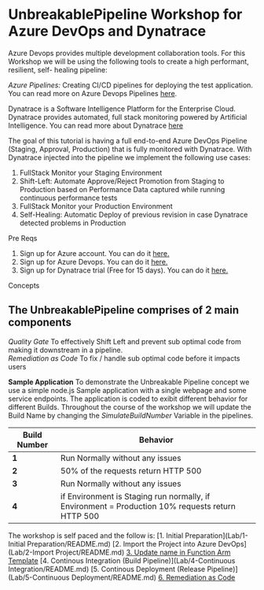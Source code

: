 # UnbreakablePipeline Workshop for Azure DevOps and Dynatrace 

Azure Devops provides multiple development collaboration tools. For this Workshop we will be using the following tools to create a high performant, resilient, self- healing pipeline:

*Azure Pipelines:* Creating CI/CD pipelines for deploying the test application. You can read more on Azure Devops Pipelines [here](https://docs.microsoft.com/en-us/azure/devops/pipelines/index?view=vsts).

Dynatrace is a Software Intelligence Platform for the Enterprise Cloud. Dynatrace provides automated, full stack monitoring powered by Artificial Intelligence. You can read more about Dynatrace [here](https://www.dynatrace.com/)

The goal of this tutorial is having a full end-to-end Azure DevOps Pipeline (Staging, Approval, Production) that is fully monitored with Dynatrace. With Dynatrace injected into the pipeline we implement the following use cases:

1. FullStack Monitor your Staging Environment
2. Shift-Left: Automate Approve/Reject Promotion from Staging to Production based on Performance Data captured while running continuous performance tests
3. FullStack Monitor your Production Environment
4. Self-Healing: Automatic Deploy of previous revision in case Dynatrace detected problems in Production

Pre Reqs 
1. Sign up for Azure account. You can do it [here.](https://azure.microsoft.com/en-us/)
2. Sign up for Azure Devops. You can do it [here.](https://azure.microsoft.com/en-ca/services/devops/)
3. Sign up for Dynatrace trial (Free for 15 days). You can do it [here.](https://www.dynatrace.com/trial/)

Concepts
## The UnbreakablePipeline  comprises of 2 main components 
*Quality Gate* To effectively Shift Left and prevent sub optimal code from making it downstream in a pipeline.  
*Remediation as Code* To fix / handle sub optimal code before it impacts users

**Sample Application**
To demonstrate the Unbreakable Pipeline concept we use a simple node.js Sample application with a single webpage and some service endpoints. The application is coded to exibit different behavior for different Builds. Throughout the course of the workshop we will update the Build Name by changing the *SimulateBuildNumber* Variable in the pipelines. 

| Build Number | Behavior |
| --- | --- |
| **1** | Run Normally without any issues |
| **2** | 50% of the requests return HTTP 500 |
| **3** | Run Normally without any issues |
| **4** | if Environment is Staging run normally, if Environment = Production 10% requests return HTTP 500 |

The workshop is self paced and the follow is:
[1. Initial Preparation](Lab/1-Initial Preparation/README.md)
[2. Import the Project into Azure DevOps](Lab/2-Import Project/README.md)
[3. Update name in Function Arm Template](Lab/3-UpdateCode/README.md)
[4. Continous Integration (Build Pipeline)](Lab/4-Continuous Integration/README.md)
[5. Continous Deployment (Release Pipeline)](Lab/5-Continuous Deployment/README.md)
[6. Remediation as Code](Lab/6-RemediationAsCode/README.md)
